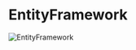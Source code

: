 # EntityFramework


![EntityFramework](https://github.com/VladHardAndSoftWare/EntityFramework/assets/42782084/42f368de-33df-4c33-9a39-811443373345)
